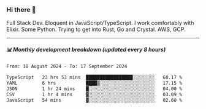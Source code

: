 ### Hi there 👋

Full Stack Dev. Eloquent in JavaScript/TypeScript. I work comfortably with Elixir. Some Python. Trying to get into Rust, Go and Crystal. AWS, GCP.

***

##### 📊 Monthly development breakdown (updated every 8 hours)

<!--START_SECTION:waka-->

```txt
From: 18 August 2024 - To: 17 September 2024

TypeScript   23 hrs 53 mins  █████████████████░░░░░░░░   68.17 %
YAML         6 hrs           ████▒░░░░░░░░░░░░░░░░░░░░   17.15 %
JSON         1 hr 24 mins    █░░░░░░░░░░░░░░░░░░░░░░░░   04.00 %
CSV          1 hr 4 mins     ▓░░░░░░░░░░░░░░░░░░░░░░░░   03.09 %
JavaScript   54 mins         ▓░░░░░░░░░░░░░░░░░░░░░░░░   02.60 %
```

<!--END_SECTION:waka-->

